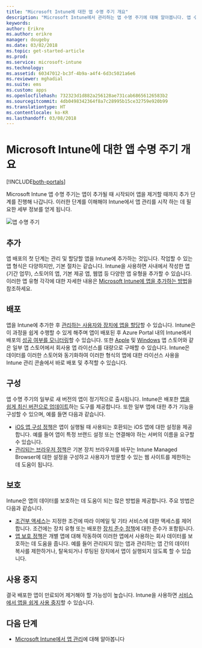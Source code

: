 ```yaml
---
title: "Microsoft Intune에 대한 앱 수명 주기 개요"
description: "Microsoft Intune에서 관리하는 앱 수명 주기에 대해 알아봅니다. 앱 수명 주기는 앱의 추가, 배포, 구성, 보호 및 사용 중지를 포함합니다."
keywords: 
author: Erikre
ms.author: erikre
manager: dougeby
ms.date: 03/02/2018
ms.topic: get-started-article
ms.prod: 
ms.service: microsoft-intune
ms.technology: 
ms.assetid: 60347012-bc3f-4b9a-a4f4-6d3c5021a6e6
ms.reviewer: mghadial
ms.suite: ems
ms.custom: apps
ms.openlocfilehash: 732323d1d882a256128ae731cab68656126583b2
ms.sourcegitcommit: 4db0498342364f8a7c28995b15ce32759e920b99
ms.translationtype: HT
ms.contentlocale: ko-KR
ms.lasthandoff: 03/08/2018
---
```

# <a name="overview-of-the-app-lifecycle-in-microsoft-intune"></a>Microsoft Intune에 대한 앱 수명 주기 개요

[!INCLUDE[both-portals](./includes/note-for-both-portals.md)]

Microsoft Intune 앱 수명 주기는 앱이 추가될 때 시작되어 앱을 제거할 때까지 추가 단계를 진행해 나갑니다. 이러한 단계를 이해해야 Intune에서 앱 관리를 시작 하는 데 필요한 세부 정보를 얻게 됩니다.

![앱 수명 주기](./media/app-lifecycle.png "Intune 앱 수명 주기")

## <a name="add"></a>추가

앱 배포의 첫 단계는 관리 및 할당할 앱을 Intune에 추가하는 것입니다. 작업할 수 있는 앱 형식은 다양하지만, 기본 절차는 같습니다. Intune을 사용하면 사내에서 작성한 앱(기간 업무), 스토어의 앱, 기본 제공 앱, 웹앱 등 다양한 앱 유형을 추가할 수 있습니다. 이러한 앱 유형 각각에 대한 자세한 내용은 [Microsoft Intune에 앱을 추가하는 방법](apps-add.md)을 참조하세요. 

## <a name="deploy"></a>배포

앱을 Intune에 추가한 후 [관리하는 사용자와 장치에 앱을 할당](apps-deploy.md)할 수 있습니다. Intune은 이 과정을 쉽게 수행할 수 있게 해주며 앱이 배포된 후 Azure Portal 내의 Intune에서 배포의 [성공 여부를 모니터링](apps-monitor.md)할 수 있습니다. 또한 [Apple](vpp-apps-ios.md) 및 [Windows](windows-store-for-business.md) 앱 스토어와 같은 일부 앱 스토어에서 회사용 앱 라이선스를 대량으로 구매할 수 있습니다. Intune은 데이터를 이러한 스토어와 동기화하여 이러한 형식의 앱에 대한 라이선스 사용을 Intune 관리 콘솔에서 바로 배포 및 추적할 수 있습니다.

## <a name="configure"></a>구성

앱 수명 주기의 일부로 새 버전의 앱이 정기적으로 출시됩니다. Intune은 배포한 [앱을 쉽게 최신 버전으로 업데이트](apps-add.md)하는 도구를 제공합니다. 또한 일부 앱에 대한 추가 기능을 구성할 수 있으며, 예를 들면 다음과 같습니다.
- [iOS 앱 구성 정책](app-configuration-policies-use-ios.md)은 앱이 실행될 때 사용되는 호환되는 iOS 앱에 대한 설정을 제공합니다. 예를 들어 앱이 특정 브랜드 설정 또는 연결해야 하는 서버의 이름을 요구할 수 있습니다.
- [관리되는 브라우저 정책](app-configuration-managed-browser.md)은 기본 장치 브라우저를 바꾸는 Intune Managed Browser에 대한 설정을 구성하고 사용자가 방문할 수 있는 웹 사이트를 제한하는 데 도움이 됩니다.

## <a name="protect"></a>보호

Intune은 앱의 데이터를 보호하는 데 도움이 되는 많은 방법을 제공합니다. 주요 방법은 다음과 같습니다.
- [조건부 액세스](conditional-access.md)는 지정한 조건에 따라 이메일 및 기타 서비스에 대한 액세스를 제어합니다. 조건에는 장치 유형 또는 배포한 [장치 준수 정책](device-compliance.md)에 대한 준수가 포함됩니다.
- [앱 보호 정책](app-protection-policy.md)은 개별 앱에 대해 작동하여 이러한 앱에서 사용하는 회사 데이터를 보호하는 데 도움을 줍니다. 예를 들어 관리되지 않는 앱과 관리하는 앱 간의 데이터 복사를 제한하거나, 탈옥되거나 루팅된 장치에서 앱이 실행되지 않도록 할 수 있습니다.

## <a name="retire"></a>사용 중지

결국 배포한 앱이 만료되어 제거해야 할 가능성이 높습니다. Intune을 사용하면 [서비스에서 앱을 쉽게 사용 중지](device-management.md)할 수 있습니다.

## <a name="next-steps"></a>다음 단계

- [Microsoft Intune에서 앱 관리](app-management.md)에 대해 알아봅니다